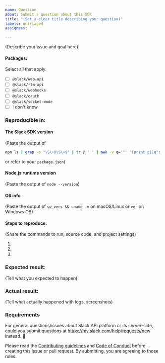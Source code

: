 ```yaml
---
name: Question
about: Submit a question about this SDK
title: "(Set a clear title describing your question)"
labels: untriaged
assignees: ''

---
```


(Describe your issue and goal here)

#### Packages:

Select all that apply:

- [ ] `@slack/web-api`
- [ ] `@slack/rtm-api`
- [ ] `@slack/webhooks`
- [ ] `@slack/oauth`
- [ ] `@slack/socket-mode`
- [ ] I don't know

### Reproducible in:

#### The Slack SDK version

(Paste the output of 
```bash
npm ls | grep -o "\S\+@\S\+$" | tr @ ' ' | awk -v q='"' '{print q$1q": "q"^"$2q","}' | grep slack
```
or refer to your `package.json`)

#### Node.js runtime version

(Paste the output of `node --version`)

#### OS info

(Paste the output of `sw_vers && uname -v` on macOS/Linux or `ver` on Windows OS)

#### Steps to reproduce:

(Share the commands to run, source code, and project settings)

1.
2.
3.

### Expected result:

(Tell what you expected to happen)

### Actual result:

(Tell what actually happened with logs, screenshots)

### Requirements

For general questions/issues about Slack API platform or its server-side, could you submit questions at https://my.slack.com/help/requests/new instead. :bow:

Please read the [Contributing guidelines](https://github.com/slackapi/node-slack-sdk/blob/main/.github/contributing.md) and [Code of Conduct](https://slackhq.github.io/code-of-conduct) before creating this issue or pull request. By submitting, you are agreeing to those rules.
